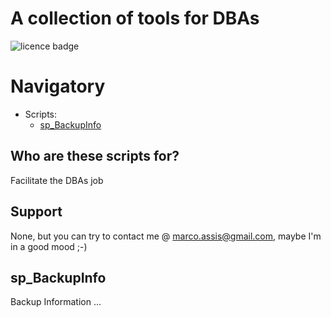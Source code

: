 # A collection of tools for DBAs
<a name="header1"></a>
![licence badge]

# Navigatory 
 - Scripts:
    - [sp_BackupInfo](#sp_BackupInfo)


## Who are these scripts for?
Facilitate the DBAs job

## Support
None, but you can try to contact me @ marco.assis@gmail.com, maybe I'm in a good mood ;-)

## sp_BackupInfo
Backup Information ...

[licence badge]:https://img.shields.io/badge/license-MIT-blue.svg
